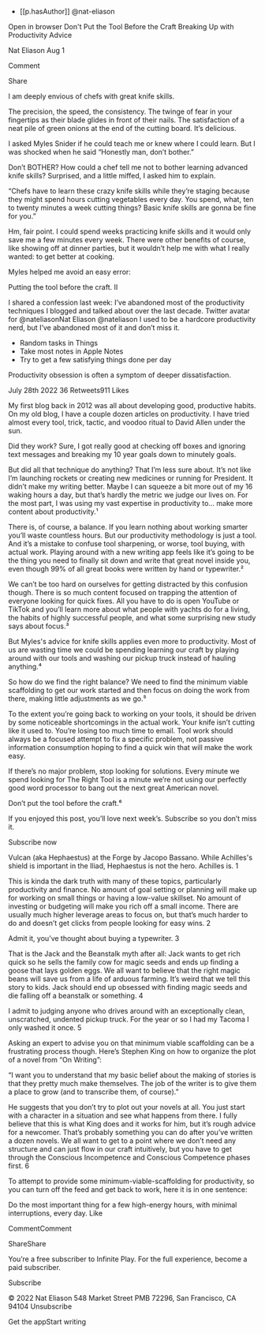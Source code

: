 
- [[p.hasAuthor]] @nat-eliason



		
	
Open in browser
Don't Put the Tool Before the Craft
Breaking Up with Productivity Advice
	
Nat Eliason
Aug 1	
	
Comment
	
Share

I am deeply envious of chefs with great knife skills.

The precision, the speed, the consistency. The twinge of fear in your fingertips as their blade glides in front of their nails. The satisfaction of a neat pile of green onions at the end of the cutting board. It’s delicious. 

I asked Myles Snider if he could teach me or knew where I could learn. But I was shocked when he said “Honestly man, don’t bother.” 

Don’t BOTHER? How could a chef tell me not to bother learning advanced knife skills? Surprised, and a little miffed, I asked him to explain.

“Chefs have to learn these crazy knife skills while they’re staging because they might spend hours cutting vegetables every day. You spend, what, ten to twenty minutes a week cutting things? Basic knife skills are gonna be fine for you.”

Hm, fair point. I could spend weeks practicing knife skills and it would only save me a few minutes every week. There were other benefits of course, like showing off at dinner parties, but it wouldn’t help me with what I really wanted: to get better at cooking. 

Myles helped me avoid an easy error: 

Putting the tool before the craft.
II

I shared a confession last week: I’ve abandoned most of the productivity techniques I blogged and talked about over the last decade. 
Twitter avatar for @nateliasonNat Eliason @nateliason
I used to be a hardcore productivity nerd, but I’ve abandoned most of it and don’t miss it. 

- Random tasks in Things
- Take most notes in Apple Notes 
- Try to get a few satisfying things done per day 

Productivity obsession is often a symptom of deeper dissatisfaction.

July 28th 2022
36 Retweets911 Likes

My first blog back in 2012 was all about developing good, productive habits. On my old blog, I have a couple dozen articles on productivity. I have tried almost every tool, trick, tactic, and voodoo ritual to David Allen under the sun. 

Did they work? Sure, I got really good at checking off boxes and ignoring text messages and breaking my 10 year goals down to minutely goals.

But did all that technique do anything? That I’m less sure about. It’s not like I’m launching rockets or creating new medicines or running for President. It didn’t make my writing better. Maybe I can squeeze a bit more out of my 16 waking hours a day, but that’s hardly the metric we judge our lives on. For the most part, I was using my vast expertise in productivity to… make more content about productivity.¹ 

There is, of course, a balance. If you learn nothing about working smarter you’ll waste countless hours. But our productivity methodology is just a tool. And it’s a mistake to confuse tool sharpening, or worse, tool buying, with actual work. Playing around with a new writing app feels like it’s going to be the thing you need to finally sit down and write that great novel inside you, even though 99% of all great books were written by hand or typewriter.²

We can’t be too hard on ourselves for getting distracted by this confusion though. There is so much content focused on trapping the attention of everyone looking for quick fixes. All you have to do is open YouTube or TikTok and you’ll learn more about what people with yachts do for a living, the habits of highly successful people, and what some surprising new study says about focus.³ 

But Myles's advice for knife skills applies even more to productivity. Most of us are wasting time we could be spending learning our craft by playing around with our tools and washing our pickup truck instead of hauling anything.⁴

So how do we find the right balance? We need to find the minimum viable scaffolding to get our work started and then focus on doing the work from there, making little adjustments as we go.⁵ 

To the extent you’re going back to working on your tools, it should be driven by some noticeable shortcomings in the actual work. Your knife isn’t cutting like it used to. You’re losing too much time to email. Tool work should always be a focused attempt to fix a specific problem, not passive information consumption hoping to find a quick win that will make the work easy.

If there’s no major problem, stop looking for solutions. Every minute we spend looking for The Right Tool is a minute we’re not using our perfectly good word processor to bang out the next great American novel. 

Don’t put the tool before the craft.⁶

If you enjoyed this post, you’ll love next week’s. Subscribe so you don’t miss it.

Subscribe now
	
	
Vulcan (aka Hephaestus) at the Forge by Jacopo Bassano. While Achilles's shield is important in the Iliad, Hephaestus is not the hero. Achilles is.
1

This is kinda the dark truth with many of these topics, particularly productivity and finance. No amount of goal setting or planning will make up for working on small things or having a low-value skillset. No amount of investing or budgeting will make you rich off a small income. There are usually much higher leverage areas to focus on, but that’s much harder to do and doesn’t get clicks from people looking for easy wins.
2

Admit it, you’ve thought about buying a typewriter.
3

That is the Jack and the Beanstalk myth after all: Jack wants to get rich quick so he sells the family cow for magic seeds and ends up finding a goose that lays golden eggs. We all want to believe that the right magic beans will save us from a life of arduous farming. It’s weird that we tell this story to kids. Jack should end up obsessed with finding magic seeds and die falling off a beanstalk or something.
4

I admit to judging anyone who drives around with an exceptionally clean, unscratched, undented pickup truck. For the year or so I had my Tacoma I only washed it once.
5

Asking an expert to advise you on that minimum viable scaffolding can be a frustrating process though. Here’s Stephen King on how to organize the plot of a novel from “On Writing”: 

“I want you to understand that my basic belief about the making of stories is that they pretty much make themselves. The job of the writer is to give them a place to grow (and to transcribe them, of course).”

He suggests that you don’t try to plot out your novels at all. You just start with a character in a situation and see what happens from there. I fully believe that this is what King does and it works for him, but it’s rough advice for a newcomer. That’s probably something you can do after you’ve written a dozen novels. We all want to get to a point where we don’t need any structure and can just flow in our craft intuitively, but you have to get through the Conscious Incompetence and Conscious Competence phases first. 
6

To attempt to provide some minimum-viable-scaffolding for productivity, so you can turn off the feed and get back to work, here it is in one sentence:

Do the most important thing for a few high-energy hours, with minimal interruptions, every day.
Like
	
CommentComment
	
ShareShare

You’re a free subscriber to Infinite Play. For the full experience, become a paid subscriber.

Subscribe

© 2022 Nat Eliason
548 Market Street PMB 72296, San Francisco, CA 94104
Unsubscribe

Get the appStart writing
	

